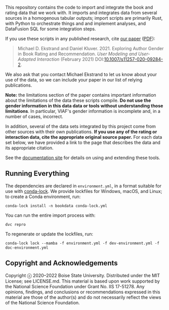 This repository contains the code to import and integrate the book and rating data that we work
with. It imports and integrates data from several sources in a homogenous tabular outputs; import
scripts are primarily Rust, with Python to orchestrate things and and implement analyses, and
DataFusion SQL for some integration steps.

If you use these scripts in any published research, cite [our paper][paper] ([PDF][]):

[paper]: https://md.ekstrandom.net/pubs/bag-extended
[PDF]: https://md.ekstrandom.net/pubs/bag2-preprint.pdf

> Michael D. Ekstrand and Daniel Kluver. 2021. Exploring Author Gender in Book Rating and Recommendation. <cite>User Modeling and User-Adapted Interaction</cite> (February 2021) DOI:[10.1007/s11257-020-09284-2](https://doi.org/10.1007/s11257-020-09284-2).

We also ask that you contact Michael Ekstrand to let us know about your use of the data, so we can
include your paper in our list of relying publications.

**Note:** the limitations section of the paper contains important information about
the limitations of the data these scripts compile.  **Do not use the gender information
in this data data or tools without understanding those limitations**.  In particular,
VIAF's gender information is incomplete and, in a number of cases, incorrect.

In addition, several of the data sets integrated by this project come from other sources
with their own publications.  **If you use any of the rating or interaction data, cite the
appropriate original source paper.**  For each data set below, we have provided a link to the
page that describes the data and its appropriate citation.

See the [documentation site](https://bookdata.piret.info) for details on using and extending
these tools.

## Running Everything

The dependencies are declared in `environment.yml`, in a format suitable for use with
[conda-lock][].  We provide lockfiles for Windows, macOS, and Linux; to create a Conda
environment, run:

    conda-lock install -n bookdata conda-lock.yml

You can run the entire import process with:

    dvc repro

To regenerate or update the lockfiles, run:

    conda-lock lock --mamba -f environment.yml -f dev-environment.yml -f doc-environment.yml

[conda-lock]: https://github.com/conda-incubator/conda-lock/

## Copyright and Acknowledgements

Copyright ⓒ 2020–2022 Boise State University.  Distributed under the MIT
License; see LICENSE.md. This material is based upon work supported by the
National Science Foundation under Grant No. IIS 17-51278. Any opinions,
findings, and conclusions or recommendations expressed in this material are
those of the author(s) and do not necessarily reflect the views of the National
Science Foundation.
